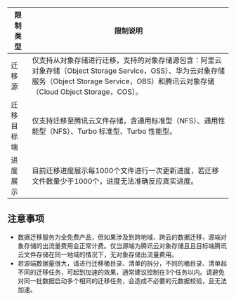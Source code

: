 
| 限制类型 | 限制说明 |
|---------|---------|
| 迁移源 | 仅支持从对象存储进行迁移，支持的对象存储源包含：阿里云对象存储（Object Storage Service，OSS）、华为云对象存储服务（Object Storage Service，OBS）和腾讯云对象存储（Cloud Object Storage，COS）。 |
| 迁移目标端 | 仅支持迁移至腾讯云文件存储，含通用标准型（NFS）、通用性能型（NFS）、Turbo 标准型、Turbo 性能型。 |
| 进度展示 | 目前迁移进度展示每1000个文件进行一次更新进度，若迁移文件数量少于1000个，进度无法准确反应真实进度。 |


## 注意事项

- 数据迁移服务为全免费产品，但如果涉及到跨地域、跨云的数据迁移，源端对象存储的出流量费用会正常计费。仅当源端为腾讯云对象存储且且目标端腾讯云文件存储在同一地域的情况下，无对象存储出流量费用。
- 若源端数据量很大，请进行迁移桶目录、清单的拆分，不同的桶目录、清单起不同的迁移任务，可起到加速的效果，通常建议控制在3个任务以内。请避免对同一批数据启动多个相同的迁移任务，会造成不必要的元数据校验，且无法加速。
